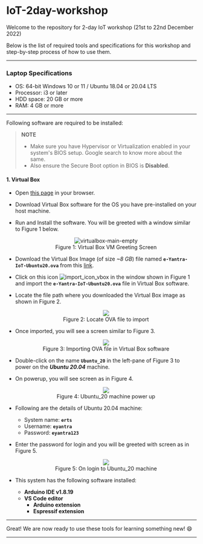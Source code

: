 # IoT-2day-workshop
Welcome to the repository for 2-day IoT workshop (21st to 22nd December 2022) 

Below is the list of required tools and specifications for this workshop and step-by-step process of how to use them.

---

### Laptop Specifications

- OS: 64-bit Windows 10 or 11 / Ubuntu 18.04 or 20.04 LTS
- Processor: i3 or later
- HDD space: 20 GB or more
- RAM: 4 GB or more



---

Following software are required to be installed:

> **NOTE**
>
> - Make sure you have Hypervisor or Virtualization enabled in your system's BIOS setup. Google search to know more about the same.
> - Also ensure the Secure Boot option in BIOS is **Disabled**.

#### 1. Virtual Box

- Open [this page](https://www.virtualbox.org/wiki/Downloads) in your browser.

- Download Virtual Box software for the OS you have pre-installed on your host machine.

- Run and Install the software. You will be greeted with a window similar to Figure 1 below.

  <center><img src="https://raw.githubusercontent.com/kalindkaria/typora-md-assets/master/iot_2day_workshop_dec_22/assets/1_vbox_startup.png" alt="virtualbox-main-empty"></center>

  <center>Figure 1: Virtual Box VM Greeting Screen</center>

- Download the Virtual Box Image (of size *~8 GB*) file named **`e-Yantra-IoT-Ubuntu20.ova`** from this [link]().

- Click on this icon ![import_icon_vbox](https://raw.githubusercontent.com/kalindkaria/typora-md-assets/master/functional_weeder/assets/task_0/vbox_sw/import_icon_vbox.png) in the window shown in Figure 1 and import the **`e-Yantra-IoT-Ubuntu20.ova`** file in Virtual Box software.

- Locate the file path where you downloaded the Virtual Box image as shown in Figure 2.

  <center><img src="https://raw.githubusercontent.com/kalindkaria/typora-md-assets/master/iot_2day_workshop_dec_22/assets/2_vbox_import_ova.png"></center>

  <center>Figure 2: Locate OVA file to import</center>

- Once imported, you will see a screen similar to Figure 3.

  <center><img src="https://raw.githubusercontent.com/kalindkaria/typora-md-assets/master/iot_2day_workshop_dec_22/assets/3_vbox_after_ova_import.png"></center>

  <center>Figure 3:  Importing OVA file in Virtual Box software</center>

- Double-click on the name **`Ubuntu_20`** in the left-pane of Figure 3 to power on the ***Ubuntu 20.04*** machine.

- On powerup, you will see screen as in Figure 4.

  <center><img src="https://raw.githubusercontent.com/kalindkaria/typora-md-assets/master/iot_2day_workshop_dec_22/assets/4_vbox_start_given_vm.png"></center>

  <center>Figure 4: Ubuntu_20 machine power up</center>

- Following are the details of Ubuntu 20.04 machine:

  - System name: **`erts`**
  - Username: **`eyantra`**
  - Password: **`eyantra123`**

- Enter the password for login and you will be greeted with screen as in Figure 5.

  <center><img src="https://raw.githubusercontent.com/kalindkaria/typora-md-assets/master/iot_2day_workshop_dec_22/assets/5_vbox_vm_booted.png"></center>

  <center>Figure 5: On login to Ubuntu_20 machine</center>

- This system has the following software installed:

  - **Arduino IDE v1.8.19**
  - **VS Code editor**
    - **Arduino extension**
    - **Espressif extension**

---

Great! We are now ready to use these tools for learning something new! :smile:

---
